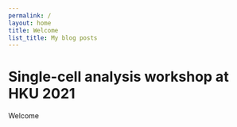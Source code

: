 ```yaml
---
permalink: /
layout: home
title: Welcome
list_title: My blog posts
---
```


# Single-cell analysis workshop at HKU 2021

Welcome
